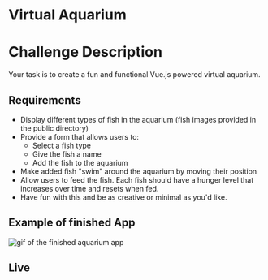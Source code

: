 

# Virtual Aquarium

# Challenge Description

Your task is to create a fun and functional Vue.js powered virtual aquarium.

## Requirements

- Display different types of fish in the aquarium (fish images provided in the public directory)
- Provide a form that allows users to:
  - Select a fish type
  - Give the fish a name
  - Add the fish to the aquarium
- Make added fish "swim" around the aquarium by moving their position
- Allow users to feed the fish. Each fish should have a hunger level that increases over time and resets when fed.
- Have fun with this and be as creative or minimal as you'd like.

## Example of finished App

![gif of the finished aquarium app](https://imgur.com/BTT0xxK.gif)


## Live


